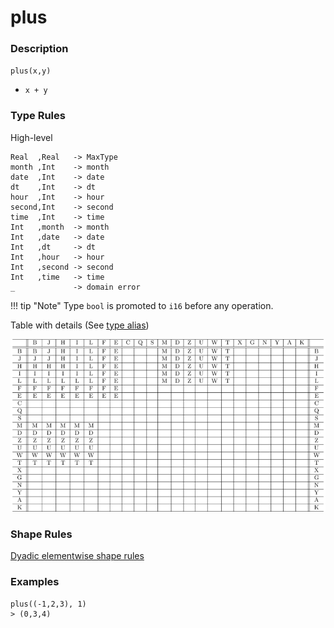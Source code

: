 # plus

### Description

`plus(x,y)`

- `x + y`

### Type Rules

High-level

```no-highlight
Real  ,Real   -> MaxType
month ,Int    -> month
date  ,Int    -> date
dt    ,Int    -> dt
hour  ,Int    -> hour
second,Int    -> second
time  ,Int    -> time
Int   ,month  -> month
Int   ,date   -> date
Int   ,dt     -> dt
Int   ,hour   -> hour
Int   ,second -> second
Int   ,time   -> time
_             -> domain error
```

!!! tip "Note"
    Type `bool` is promoted to `i16` before any operation.

Table with details (See [type alias](../types.md))

![plus](../types/plus.png)

### Shape Rules

[Dyadic elementwise shape rules](../shapes.md#dyadic-elementwise)

### Examples

```no-highlight
plus((-1,2,3), 1)
> (0,3,4)
```
